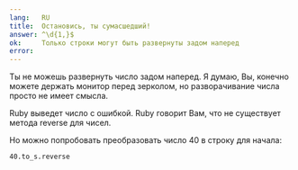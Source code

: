 ```yaml
---
lang:   RU
title:  Остановись, ты сумасшедший! 
answer: ^\d{1,}$
ok:     Только строки могут быть развернуты задом наперед
error:  
---
```


Ты не можешь развернуть число задом наперед.  Я думаю, Вы, конечно можете держать монитор перед зерколом, но разворачивание числа просто не имеет смысла.

Ruby выведет число с ошибкой. Ruby говорит Вам, что не существует метода reverse для чисел.


Но можно попробовать преобразовать число 40 в строку для начала:

    40.to_s.reverse
